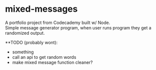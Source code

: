 # mixed-messages

A portfolio project from Codecademy built w/ Node.  
Simple message generator program, when user runs program they get a randomized output.

**TODO (probably wont):  
- something
- call an api to get random words
- make mixed message function cleaner?